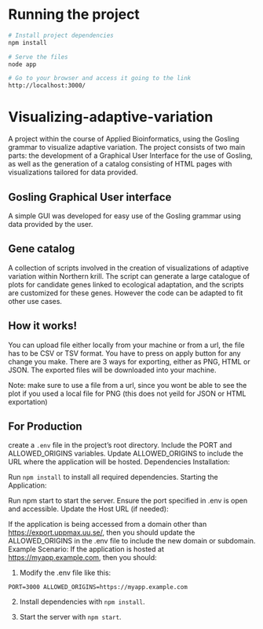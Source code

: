 # Running the project

```bash
# Install project dependencies
npm install

# Serve the files
node app

# Go to your browser and access it going to the link
http://localhost:3000/
```

# Visualizing-adaptive-variation
A project within the course of Applied Bioinformatics, using the Gosling grammar to visualize adaptive variation. The project consists of two main parts: the development of a Graphical User Interface for the use of Gosling, as well as the generation of a catalog consisting of HTML pages with visualizations tailored for data provided. 

## Gosling Graphical User interface
A simple GUI was developed for easy use of the Gosling grammar using data provided by the user. 

## Gene catalog
A collection of scripts involved in the creation of visualizations of adaptive variation within Northern krill. The script can generate a large catalogue of plots for candidate genes linked to ecological adaptation, and the scripts are customized for these genes. However the code can be adapted to fit other use cases. 


## How it works!
You can upload file either locally from your machine or from a url, the file has to be CSV or TSV format.
You have to press on apply button for any change you make.
There are 3 ways for exporting, either as PNG, HTML or JSON.
The exported files will be downloaded into your machine.

Note: make sure to use a file from a url, since you wont be able to see the plot if you used a local file for PNG (this does not yeild for JSON or HTML exportation)

## For Production
create a `.env` file in the project’s root directory.
Include the PORT and ALLOWED_ORIGINS variables.
Update ALLOWED_ORIGINS to include the URL where the application will be hosted.
Dependencies Installation:

Run `npm install` to install all required dependencies.
Starting the Application:

Run npm start to start the server.
Ensure the port specified in .env is open and accessible.
Update the Host URL (if needed):

If the application is being accessed from a domain other than https://export.uppmax.uu.se/, then you should update the ALLOWED_ORIGINS in the .env file to include the new domain or subdomain.
Example Scenario:
If the application is hosted at https://myapp.example.com, then you should:

1. Modify the .env file like this:

`PORT=3000
ALLOWED_ORIGINS=https://myapp.example.com`

2. Install dependencies with `npm install`.

3. Start the server with `npm start`.